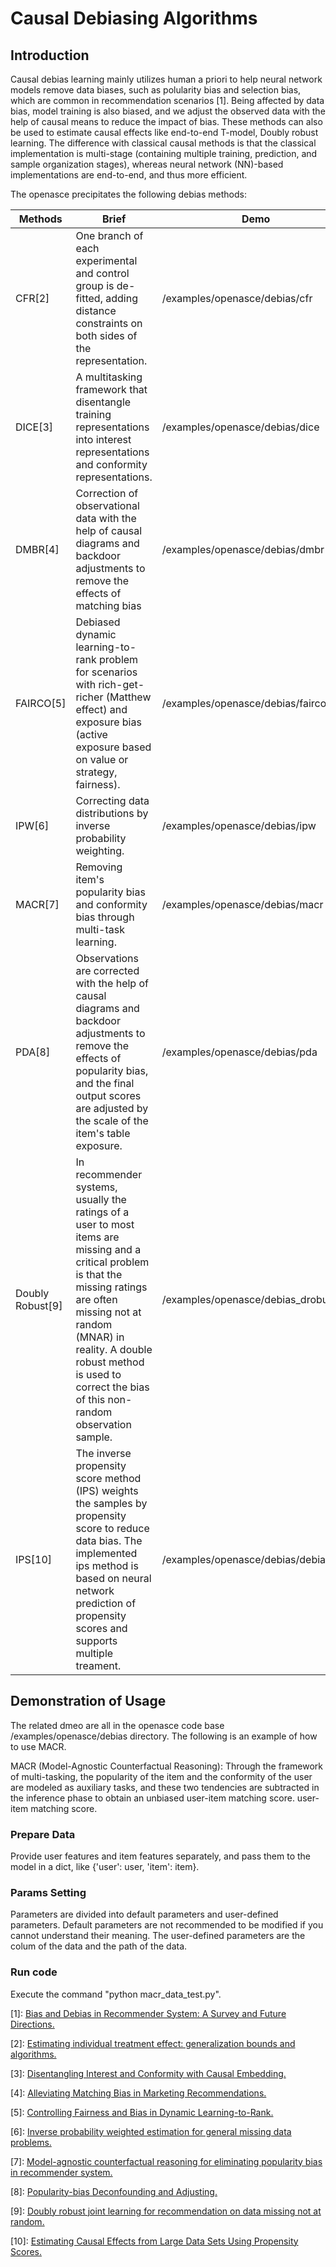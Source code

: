 # Causal Debiasing Algorithms

## Introduction

Causal debias learning mainly utilizes human a priori to help neural network models remove data biases, such as polularity bias and selection bias, which are common in recommendation scenarios [1].
Being affected by data bias, model training is also biased, and we adjust the observed data with the help of causal means to reduce the impact of bias. These methods can also be used to estimate causal effects like end-to-end T-model, Doubly robust learning. The difference with classical causal methods is that the classical implementation is multi-stage (containing multiple training, prediction, and sample organization stages), whereas neural network (NN)-based implementations are end-to-end, and thus more efficient.

The openasce precipitates the following debias methods:

| Methods | Brief | Demo |
| -----   | ----  | ---- |
| CFR[2]  | One branch of each experimental and control group is de-fitted, adding distance constraints on both sides of the representation.  | /examples/openasce/debias/cfr |
| DICE[3] | A multitasking framework that disentangle training representations into interest representations and conformity representations. | /examples/openasce/debias/dice |
|DMBR[4]|Correction of observational data with the help of causal diagrams and backdoor adjustments to remove the effects of matching bias| /examples/openasce/debias/dmbr|
|FAIRCO[5]|Debiased dynamic learning-to-rank problem for scenarios with rich-get-richer (Matthew effect) and exposure bias (active exposure based on value or strategy, fairness).|/examples/openasce/debias/fairco|
|IPW[6]|Correcting data distributions by inverse probability weighting.|/examples/openasce/debias/ipw|
|MACR[7]|Removing item's popularity bias and conformity bias through multi-task learning.|/examples/openasce/debias/macr|
|PDA[8]|Observations are corrected with the help of causal diagrams and backdoor adjustments to remove the effects of popularity bias, and the final output scores are adjusted by the scale of the item's table exposure.|/examples/openasce/debias/pda|
|Doubly Robust[9]|In recommender systems, usually the ratings of a user to most items are missing and a critical problem is that the missing ratings are often missing not at random (MNAR) in reality. A double robust method is used to correct the bias of this non-random observation sample.|/examples/openasce/debias_drobust|
|IPS[10]|The inverse propensity score method (IPS) weights the samples by propensity score to reduce data bias. The implemented ips method is based on neural network prediction of propensity scores and supports multiple treament.|/examples/openasce/debias/debias_ips|


## Demonstration of Usage

The related dmeo are all in the openasce code base /examples/openasce/debias directory. The following is an example of how to use MACR.

MACR (Model-Agnostic Counterfactual Reasoning): Through the framework of multi-tasking, the popularity of the item and the conformity of the user are modeled as auxiliary tasks, and these two tendencies are subtracted in the inference phase to obtain an unbiased user-item matching score. user-item matching score.

### Prepare Data

Provide user features and item features separately, and pass them to the model in a dict, like {'user': user, 'item': item}.
### Params Setting

Parameters are divided into default parameters and user-defined parameters. Default parameters are not recommended to be modified if you cannot understand their meaning. The user-defined parameters are the colum of the data and the path of the data.

### Run code

Execute the command "python macr_data_test.py".



[1]: [Bias and Debias in Recommender System: A Survey and Future Directions.](https://arxiv.org/pdf/2010.03240.pdf)

[2]: [Estimating individual treatment effect: generalization bounds and algorithms.](http://proceedings.mlr.press/v70/shalit17a/shalit17a.pdf)

[3]: [Disentangling Interest and Conformity with Causal Embedding.](https://arxiv.org/pdf/2006.11011.pdf)

[4]: [Alleviating Matching Bias in Marketing Recommendations.](https://dl.acm.org/doi/abs/10.1145/3539618.3591854)

[5]: [Controlling Fairness and Bias in Dynamic Learning-to-Rank.](https://arxiv.org/pdf/2005.14713.pdf.)

[6]: [Inverse probability weighted estimation for general missing data problems.](https://www.econstor.eu/bitstream/10419/79298/1/386079048.pdf)

[7]: [Model-agnostic counterfactual reasoning for eliminating popularity bias in recommender system.](https://arxiv.org/pdf/2010.15363.pdf)

[8]: [Popularity-bias Deconfounding and Adjusting.](https://arxiv.org/pdf/2105.06067.pdf)

[9]: [Doubly robust joint learning for recommendation on data missing not at random.](https://proceedings.mlr.press/v97/wang19n.html)

[10]: [Estimating Causal Effects from Large Data Sets Using Propensity Scores.](https://citeseerx.ist.psu.edu/document?repid=rep1&type=pdf&doi=15bff7ea2499425f73bbaa8bb9382b1dd84f2782)
